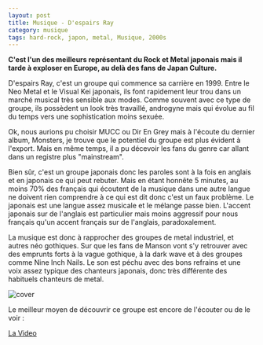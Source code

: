 ```yaml
---
layout: post
title: Musique - D'espairs Ray
category: musique
tags: hard-rock, japon, metal, Musique, 2000s
---
```

**C'est l'un des meilleurs représentant du Rock et Metal japonais mais il tarde à exploser en Europe, au delà des fans de Japan Culture.**

D'espairs Ray, c'est un groupe qui commence sa carrière en 1999. Entre le Neo Metal et le Visual Kei japonais, ils font rapidement leur trou dans un marché musical très sensible aux modes. Comme souvent avec ce type de groupe, ils possèdent un look très travaillé, androgyne mais qui évolue au fil du temps vers une sophistication moins sexuée.

Ok, nous aurions pu choisir MUCC ou Dir En Grey mais à l'écoute du dernier album, Monsters, je trouve que le potentiel du groupe est plus évident à l'export. Mais en même temps, il a pu décevoir les fans du genre car allant dans un registre plus "mainstream".

Bien sûr, c'est un groupe japonais donc les paroles sont à la fois en anglais et en japonais ce qui peut rebuter. Mais en étant honnête 5 minutes, au moins 70% des français qui écoutent de la musique dans une autre langue ne doivent rien comprendre à ce qui est dit donc c'est un faux problème. Le japonais est une langue assez musicale et le mélange passe bien. L'accent japonais sur de l'anglais est particulier mais moins aggressif pour nous français qu'un accent français sur de l'anglais, paradoxalement.

La musique est donc à rapprocher des groupes de metal industriel, et autres néo gothiques. Sur que les fans de Manson vont s'y retrouver avec des emprunts forts à la vague gothique, à la dark wave et à des groupes comme Nine Inch Nails. Le son est péchu avec des bons refrains et une voix assez typique des chanteurs japonais, donc très différente des habituels chanteurs de metal.

![cover](http://cheziceman.files.wordpress.com/2014/11/despairsray.jpg)

Le meilleur moyen de découvrir ce groupe est encore de l'écouter ou de le voir :

[La Video](http://www.youtube.com/watch?v=P0dx98-zWSI)
